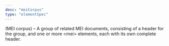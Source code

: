 ```yaml
---
desc: "meiCorpus"
type: "elementSpec"
---
```


(MEI corpus) – A group of related MEI documents, consisting of a header for the group,
and one or more &lt;mei&gt; elements, each with its own complete header.